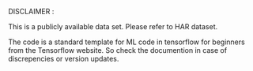 DISCLAIMER :

This is a publicly available data set. Please refer to HAR dataset.

The code is a standard template for ML code in tensorflow for beginners from the Tensorflow website. So check the documention in case of discrepencies or version updates.
